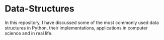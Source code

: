 # Data-Structures

In this repository, I have discussed some of the most commonly used data structures in Python, their implementations, applications in computer science and in real life.
